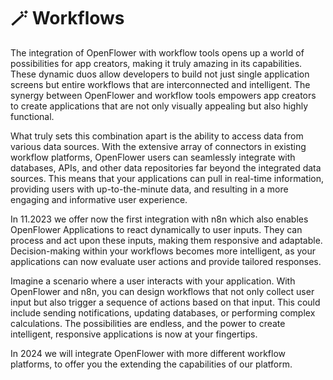 # 🪄 Workflows

The integration of OpenFlower with workflow tools opens up a world of possibilities for app creators, making it truly amazing in its capabilities. These dynamic duos allow developers to build not just single application screens but entire workflows that are interconnected and intelligent. The synergy between OpenFlower and workflow tools empowers app creators to create applications that are not only visually appealing but also highly functional.

What truly sets this combination apart is the ability to access data from various data sources. With the extensive array of connectors in existing workflow platforms, OpenFlower users can seamlessly integrate with databases, APIs, and other data repositories far beyond the integrated data sources. This means that your applications can pull in real-time information, providing users with up-to-the-minute data, and resulting in a more engaging and informative user experience.

In 11.2023 we offer now the first integration with n8n which also enables OpenFlower Applications to react dynamically to user inputs. They can process and act upon these inputs, making them responsive and adaptable. Decision-making within your workflows becomes more intelligent, as your applications can now evaluate user actions and provide tailored responses.

Imagine a scenario where a user interacts with your application. With OpenFlower and n8n, you can design workflows that not only collect user input but also trigger a sequence of actions based on that input. This could include sending notifications, updating databases, or performing complex calculations. The possibilities are endless, and the power to create intelligent, responsive applications is now at your fingertips.

In 2024 we will integrate OpenFlower with more different workflow platforms, to offer you the extending the capabilities of our platform.
